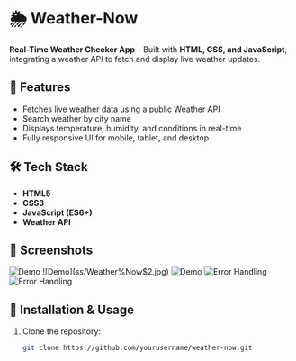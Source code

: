 # 🌦️ Weather-Now  

**Real-Time Weather Checker App** – Built with **HTML, CSS, and JavaScript**, integrating a weather API to fetch and display live weather updates.  

## 🚀 Features  
- Fetches live weather data using a public Weather API  
- Search weather by city name  
- Displays temperature, humidity, and conditions in real-time  
- Fully responsive UI for mobile, tablet, and desktop  

## 🛠️ Tech Stack  
- **HTML5**  
- **CSS3**  
- **JavaScript (ES6+)**  
- **Weather API**  

## 📸 Screenshots  
![Demo](ss/Weather%Now$1.jpg)
![Demo](ss/Weather%Now$2.jpg)
![Demo](ss/Weather%Now$3.jpg)
![Error Handling](ss/Weather%Now%4.1.jpg)
![Error Handling](ss/Weather%Now%4.2.jpg)

## 📂 Installation & Usage  
1. Clone the repository:  
   ```bash
   git clone https://github.com/yourusername/weather-now.git
